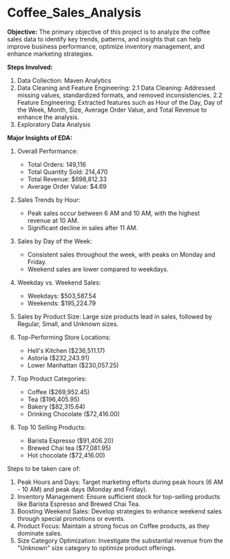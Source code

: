 # Coffee_Sales_Analysis

**Objective:**
The primary objective of this project is to analyze the coffee sales data to identify key trends, patterns, and insights that can help improve business performance, optimize inventory management, and enhance marketing strategies.

**Steps Involved:**
1. Data Collection: Maven Analytics
2. Data Cleaning and Feature Engineering:
  2.1 Data Cleaning: Addressed missing values, standardized formats, and removed inconsistencies.
  2.2 Feature Engineering: Extracted features such as Hour of the Day, Day of the Week, Month, Size, Average Order Value, and Total Revenue to enhance the analysis.
3. Exploratory Data Analysis

**Major Insights of EDA:**

1. Overall Performance:
   - Total Orders: 149,116
   - Total Quantity Sold: 214,470
   - Total Revenue: $698,812.33
   - Average Order Value: $4.69

2. Sales Trends by Hour:
   - Peak sales occur between 6 AM and 10 AM, with the highest revenue at 10 AM.
   - Significant decline in sales after 11 AM.

3. Sales by Day of the Week:
   - Consistent sales throughout the week, with peaks on Monday and Friday.
   - Weekend sales are lower compared to weekdays.

4. Weekday vs. Weekend Sales:
   - Weekdays: $503,587.54
   - Weekends: $195,224.79

5. Sales by Product Size: Large size products lead in sales, followed by Regular, Small, and Unknown sizes.

6. Top-Performing Store Locations:
   - Hell's Kitchen ($236,511.17)
   - Astoria ($232,243.91)
   - Lower Manhattan ($230,057.25)

7. Top Product Categories: 
   - Coffee ($269,952.45)
   - Tea ($196,405.95)
   - Bakery ($82,315.64)
   - Drinking Chocolate ($72,416.00)

8. Top 10 Selling Products:
   - Barista Espresso ($91,406.20)
   - Brewed Chai tea ($77,081.95)
   - Hot chocolate ($72,416.00)

Steps to be taken care of:
1. Peak Hours and Days: Target marketing efforts during peak hours (6 AM - 10 AM) and peak days (Monday and Friday).
2. Inventory Management: Ensure sufficient stock for top-selling products like Barista Espresso and Brewed Chai Tea.
3. Boosting Weekend Sales: Develop strategies to enhance weekend sales through special promotions or events.
4. Product Focus: Maintain a strong focus on Coffee products, as they dominate sales.
5. Size Category Optimization: Investigate the substantial revenue from the "Unknown" size category to optimize product offerings.
